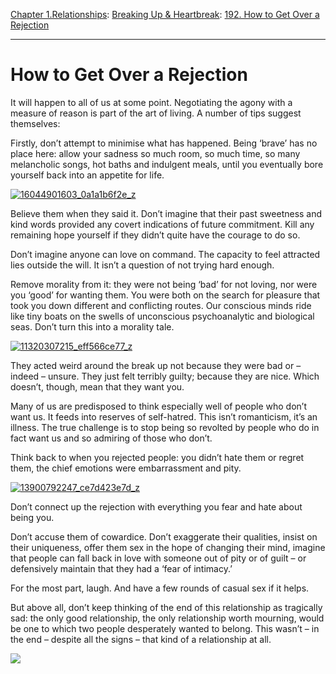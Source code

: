 [Chapter 1.Relationships](https://www.theschooloflife.com/thebookoflife/category/relationships/): [Breaking Up & Heartbreak](https://www.theschooloflife.com/thebookoflife/category/relationships/breaking-up-heartbreak/): [192. How to Get Over a Rejection](https://www.theschooloflife.com/thebookoflife/how-to-get-over-a-rejection/)

* * *

# How to Get Over a Rejection

It will happen to all of us at some point. Negotiating the agony with a measure of reason is part of the art of living. A number of tips suggest themselves:

Firstly, don’t attempt to minimise what has happened. Being ‘brave’ has no place here: allow your sadness so much room, so much time, so many melancholic songs, hot baths and indulgent meals, until you eventually bore yourself back into an appetite for life.

[![16044901603_0a1a1b6f2e_z](https://www.theschooloflife.com/thebookoflife/wp-content/uploads/2016/03/16044901603_0a1a1b6f2e_z.jpg)](http://www.thebookoflife.org/wp-content/uploads/2016/03/16044901603_0a1a1b6f2e_z.jpg)

Believe them when they said it. Don’t imagine that their past sweetness and kind words provided any covert indications of future commitment. Kill any remaining hope yourself if they didn’t quite have the courage to do so.

Don’t imagine anyone can love on command. The capacity to feel attracted lies outside the will. It isn’t a question of not trying hard enough.

Remove morality from it: they were not being ‘bad’ for not loving, nor were you ‘good’ for wanting them. You were both on the search for pleasure that took you down different and conflicting routes. Our conscious minds ride like tiny boats on the swells of unconscious psychoanalytic and biological seas. Don’t turn this into a morality tale.

[![11320307215_eff566ce77_z](https://www.theschooloflife.com/thebookoflife/wp-content/uploads/2016/03/11320307215_eff566ce77_z.jpg)](http://www.thebookoflife.org/wp-content/uploads/2016/03/11320307215_eff566ce77_z.jpg)

They acted weird around the break up not because they were bad or – indeed – unsure. They just felt terribly guilty; because they are nice. Which doesn’t, though, mean that they want you.

Many of us are predisposed to think especially well of people who don’t want us. It feeds into reserves of self-hatred. This isn’t romanticism, it’s an illness. The true challenge is to stop being so revolted by people who do in fact want us and so admiring of those who don’t.

Think back to when you rejected people: you didn’t hate them or regret them, the chief emotions were embarrassment and pity.

[![13900792247_ce7d423e7d_z](https://www.theschooloflife.com/thebookoflife/wp-content/uploads/2016/03/13900792247_ce7d423e7d_z.jpg)](http://www.thebookoflife.org/wp-content/uploads/2016/03/13900792247_ce7d423e7d_z.jpg)

Don’t connect up the rejection with everything you fear and hate about being you.

Don’t accuse them of cowardice. Don’t exaggerate their qualities, insist on their uniqueness, offer them sex in the hope of changing their mind, imagine that people can fall back in love with someone out of pity or of guilt – or defensively maintain that they had a ‘fear of intimacy.’

For the most part, laugh. And have a few rounds of casual sex if it helps.

But above all, don’t keep thinking of the end of this relationship as tragically sad: the only good relationship, the only relationship worth mourning, would be one to which two people desperately wanted to belong. This wasn’t – in the end – despite all the signs – that kind of a relationship at all.

[![](https://img.youtube.com/vi/5motuzyLXIk/0.jpg)](https://www.youtube.com/embed/5motuzyLXIk '')
